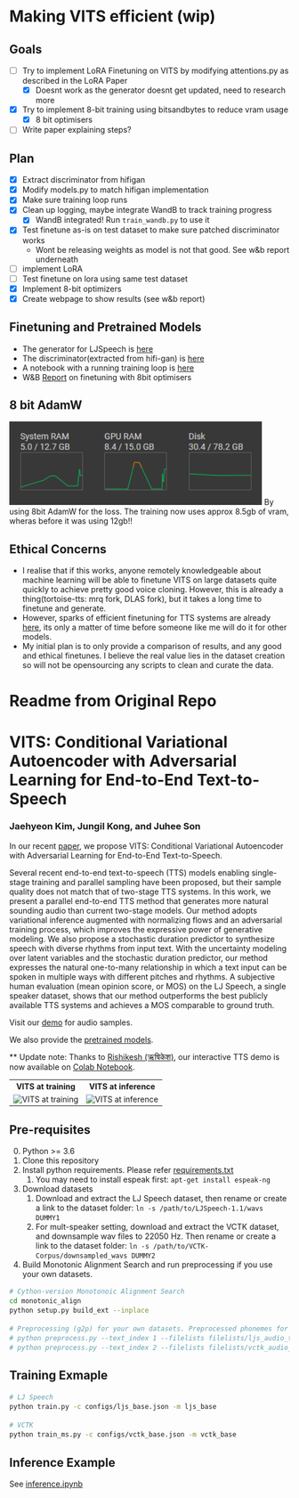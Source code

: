 # Making VITS efficient (wip)

## Goals
 - [ ] Try to implement LoRA Finetuning on VITS by modifying attentions.py as described in the LoRA Paper
   - [x] Doesnt work as the generator doesnt get updated, need to research more
 - [x] Try to implement 8-bit training using bitsandbytes to reduce vram usage
   - [x] 8 bit optimisers
 - [ ] Write paper explaining steps?

## Plan
 - [x] Extract discriminator from hifigan
 - [x] Modify models.py to match hifigan implementation
 - [x] Make sure training loop runs
 - [x] Clean up logging, maybe integrate WandB to track training progress
   - [x] WandB integrated! Run ```train_wandb.py``` to use it 
 - [x] Test finetune as-is on test dataset to make sure patched discriminator works
   - Wont be releasing weights as model is not that good. See w&b report underneath
 - [ ] implement LoRA
 - [ ] Test finetune on lora using same test dataset
 - [x] Implement 8-bit optimizers
 - [x] Create webpage to show results (see w&b report)

## Finetuning and Pretrained Models
 - The generator for LJSpeech is [here](https://drive.google.com/file/d/1T-u3OV49W6Lv3bDxh-EA63ALZKHqyy0t/view?usp=share_link)
 - The discriminator(extracted from hifi-gan) is [here](https://drive.google.com/file/d/118ffn807Eqlu891qbNRQP7O9E0-aMPxM/view?usp=share_link)
 - A notebook with a running training loop is [here](https://colab.research.google.com/drive/1rtbhcfxwRRHPkFJT_u7M_slo8_s_PYcK?usp=sharing)
 - W&B [Report](https://api.wandb.ai/links/nivibilla/q1ncpudm) on finetuning with 8bit optimisers

## 8 bit AdamW
<img src="resources/bitsandbytes.png" alt="VITS at training with 8bit AdamW" height="150">
By using 8bit AdamW for the loss. The training now uses approx 8.5gb of vram, wheras before it was using 12gb!!

## Ethical Concerns
 - I realise that if this works, anyone remotely knowledgeable about machine learning will be able to finetune VITS on large datasets quite quickly to achieve pretty good voice cloning. However, this is already a thing(tortoise-tts: mrq fork, DLAS fork), but it takes a long time to finetune and generate. 
 - However, sparks of efficient finetuning for TTS systems are already [here](https://paperswithcode.com/paper/evaluating-parameter-efficient-transfer), its only a matter of time before someone like me will do it for other models.
 - My initial plan is to only provide a comparison of results, and any good and ethical finetunes. I believe the real value lies in the dataset creation so will not be opensourcing any scripts to clean and curate the data.

# Readme from Original Repo

# VITS: Conditional Variational Autoencoder with Adversarial Learning for End-to-End Text-to-Speech

### Jaehyeon Kim, Jungil Kong, and Juhee Son

In our recent [paper](https://arxiv.org/abs/2106.06103), we propose VITS: Conditional Variational Autoencoder with Adversarial Learning for End-to-End Text-to-Speech.

Several recent end-to-end text-to-speech (TTS) models enabling single-stage training and parallel sampling have been proposed, but their sample quality does not match that of two-stage TTS systems. In this work, we present a parallel end-to-end TTS method that generates more natural sounding audio than current two-stage models. Our method adopts variational inference augmented with normalizing flows and an adversarial training process, which improves the expressive power of generative modeling. We also propose a stochastic duration predictor to synthesize speech with diverse rhythms from input text. With the uncertainty modeling over latent variables and the stochastic duration predictor, our method expresses the natural one-to-many relationship in which a text input can be spoken in multiple ways with different pitches and rhythms. A subjective human evaluation (mean opinion score, or MOS) on the LJ Speech, a single speaker dataset, shows that our method outperforms the best publicly available TTS systems and achieves a MOS comparable to ground truth.

Visit our [demo](https://jaywalnut310.github.io/vits-demo/index.html) for audio samples.

We also provide the [pretrained models](https://drive.google.com/drive/folders/1ksarh-cJf3F5eKJjLVWY0X1j1qsQqiS2?usp=sharing).

** Update note: Thanks to [Rishikesh (ऋषिकेश)](https://github.com/jaywalnut310/vits/issues/1), our interactive TTS demo is now available on [Colab Notebook](https://colab.research.google.com/drive/1CO61pZizDj7en71NQG_aqqKdGaA_SaBf?usp=sharing).

<table style="width:100%">
  <tr>
    <th>VITS at training</th>
    <th>VITS at inference</th>
  </tr>
  <tr>
    <td><img src="resources/fig_1a.png" alt="VITS at training" height="400"></td>
    <td><img src="resources/fig_1b.png" alt="VITS at inference" height="400"></td>
  </tr>
</table>


## Pre-requisites
0. Python >= 3.6
0. Clone this repository
0. Install python requirements. Please refer [requirements.txt](requirements.txt)
    1. You may need to install espeak first: `apt-get install espeak-ng`
0. Download datasets
    1. Download and extract the LJ Speech dataset, then rename or create a link to the dataset folder: `ln -s /path/to/LJSpeech-1.1/wavs DUMMY1`
    1. For mult-speaker setting, download and extract the VCTK dataset, and downsample wav files to 22050 Hz. Then rename or create a link to the dataset folder: `ln -s /path/to/VCTK-Corpus/downsampled_wavs DUMMY2`
0. Build Monotonic Alignment Search and run preprocessing if you use your own datasets.
```sh
# Cython-version Monotonoic Alignment Search
cd monotonic_align
python setup.py build_ext --inplace

# Preprocessing (g2p) for your own datasets. Preprocessed phonemes for LJ Speech and VCTK have been already provided.
# python preprocess.py --text_index 1 --filelists filelists/ljs_audio_text_train_filelist.txt filelists/ljs_audio_text_val_filelist.txt filelists/ljs_audio_text_test_filelist.txt 
# python preprocess.py --text_index 2 --filelists filelists/vctk_audio_sid_text_train_filelist.txt filelists/vctk_audio_sid_text_val_filelist.txt filelists/vctk_audio_sid_text_test_filelist.txt
```


## Training Exmaple
```sh
# LJ Speech
python train.py -c configs/ljs_base.json -m ljs_base

# VCTK
python train_ms.py -c configs/vctk_base.json -m vctk_base
```


## Inference Example
See [inference.ipynb](inference.ipynb)
